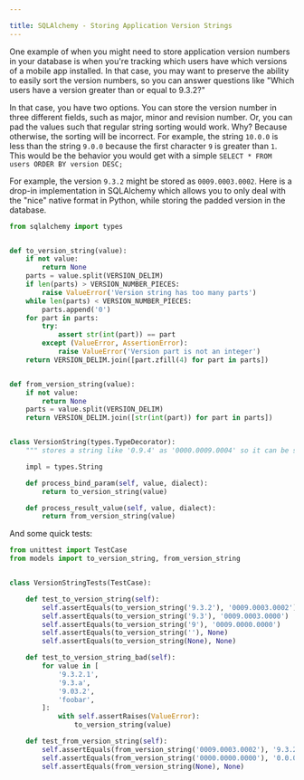 ```yaml
---

title: SQLAlchemy - Storing Application Version Strings
---
```


One example of when you might need to store application version numbers in
your database is when you're tracking which users have which versions of a
mobile app installed. In that case, you may want to preserve the ability to
easily sort the version numbers, so you can answer questions like "Which users
have a version greater than or equal to 9.3.2?"

In that case, you have two options. You can store the version number in three
different fields, such as major, minor and revision number. Or, you can pad
the values such that regular string sorting would work. Why? Because otherwise,
the sorting will be incorrect. For example, the string `10.0.0` is less than
the string `9.0.0` because the first character `9` is greater than `1`. This
would be the behavior you would get with a simple
`SELECT * FROM users ORDER BY version DESC;`

For example, the version `9.3.2` might be stored as `0009.0003.0002`. Here is
a drop-in implementation in SQLAlchemy which allows you to only deal with the
"nice" native format in Python, while storing the padded version in the
database.

```python
from sqlalchemy import types


def to_version_string(value):
    if not value:
        return None
    parts = value.split(VERSION_DELIM)
    if len(parts) > VERSION_NUMBER_PIECES:
        raise ValueError('Version string has too many parts')
    while len(parts) < VERSION_NUMBER_PIECES:
        parts.append('0')
    for part in parts:
        try:
            assert str(int(part)) == part
        except (ValueError, AssertionError):
            raise ValueError('Version part is not an integer')
    return VERSION_DELIM.join([part.zfill(4) for part in parts])


def from_version_string(value):
    if not value:
        return None
    parts = value.split(VERSION_DELIM)
    return VERSION_DELIM.join([str(int(part)) for part in parts])


class VersionString(types.TypeDecorator):
    """ stores a string like '0.9.4' as '0000.0009.0004' so it can be sorted """

    impl = types.String

    def process_bind_param(self, value, dialect):
        return to_version_string(value)

    def process_result_value(self, value, dialect):
        return from_version_string(value)
```

And some quick tests:

```python
from unittest import TestCase
from models import to_version_string, from_version_string


class VersionStringTests(TestCase):

    def test_to_version_string(self):
        self.assertEquals(to_version_string('9.3.2'), '0009.0003.0002')
        self.assertEquals(to_version_string('9.3'), '0009.0003.0000')
        self.assertEquals(to_version_string('9'), '0009.0000.0000')
        self.assertEquals(to_version_string(''), None)
        self.assertEquals(to_version_string(None), None)

    def test_to_version_string_bad(self):
        for value in [
            '9.3.2.1',
            '9.3.a',
            '9.03.2',
            'foobar',
        ]:
            with self.assertRaises(ValueError):
                to_version_string(value)

    def test_from_version_string(self):
        self.assertEquals(from_version_string('0009.0003.0002'), '9.3.2')
        self.assertEquals(from_version_string('0000.0000.0000'), '0.0.0')
        self.assertEquals(from_version_string(None), None)

```
